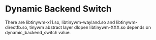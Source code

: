 # Dynamic Backend Switch

There are libtinywm-x11.so, libtinywm-wayland.so and libtinywm-directfb.so, 
tinywm abstract layer dlopen libtinywm-XXX.so depends on dynamic_backend_switch 
value.
